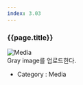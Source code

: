 ```yaml
---
index: 3.03
---
```

### {{page.title}}

![Media][Media-02]  
Gray image를 업로드한다.


- Category : Media

[Media-02]: {{site.baseurl}}/assets/components/media-02.png
